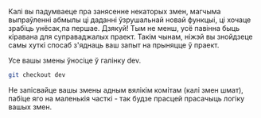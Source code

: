 Калі вы падумваеце пра занясенне некаторых змен, магчыма выпраўленні абмылы ці даданні ўзрушальнай новай функцыі, ці хочаце зрабіць унёсак,па першае. Дзякуй! Тым не менш, усё павінна быць кіравана для суправаджалых праект. Такім чынам, ніжэй вы знойдзеце самы хуткі спосаб з'яднаць ваш запыт на прыняцце ў праект.

Усе вашы змены ўносіце ў галінку dev.

```bash
git checkout dev
```

Не запісвайце вашы змены адным вялікім комітам (калі змен шмат), пабіце яго на маленькія часткі - так будзе прасцей прасачыць логіку вашых змен.
